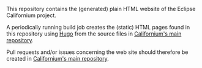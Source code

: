 This repository contains the (generated) plain HTML website of the Eclipse Californium project.

A periodically running build job creates the (static) HTML pages found in this repository using [Hugo](https://gohugo.io) from the
source files in [Californium's main repository](https://github.com/eclipse-californium/californium/tree/main/site).

Pull requests and/or issues concerning the web site should therefore be created in [Californium's main repository](https://github.com/eclipse-californium/californium).

